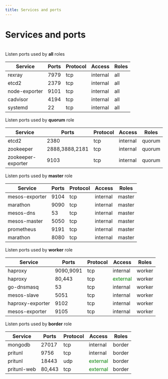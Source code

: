 ```yaml
---
title: Services and ports
---
```


# Services and ports

<br>

<div class="panel panel-default">
  <div class="panel-heading"><span class="glyphicon glyphicon-cog" aria-hidden="true"></span> Listen ports used by <b>all</b> roles</div>
  <table class="table">
   <thead><tr> <th>Service</th> <th>Ports</th> <th>Protocol</th> <th>Access</th> <th>Roles</th> </tr></thead>
   <tbody>
   <tr> <td>rexray</td> <td>7979</td> <td>tcp</td> <td>internal</td> <td>all</td> </tr>
   <tr> <td>etcd2</td> <td>2379</td> <td>tcp</td> <td>internal</td> <td>all</td> </tr>
   <tr> <td>node-exporter</td> <td>9101</td> <td>tcp</td> <td>internal</td> <td>all</td> </tr>
   <tr> <td>cadvisor</td> <td>4194</td> <td>tcp</td> <td>internal</td> <td>all</td> </tr>
   <tr> <td>systemd</td> <td>22</td> <td>tcp</td> <td>internal</td> <td>all</td> </tr>
   </tbody>
  </table>
</div>

<div class="panel panel-default">
  <div class="panel-heading"><span class="glyphicon glyphicon-cog" aria-hidden="true"></span> Listen ports used by <b>quorum</b> role</div>
  <table class="table">
   <thead><tr> <th>Service</th> <th>Ports</th> <th>Protocol</th> <th>Access</th> <th>Roles</th> </tr></thead>
   <tbody>
   <tr> <td>etcd2</td> <td>2380</td> <td>tcp</td> <td>internal</td> <td>quorum</td> </tr>
   <tr> <td>zookeeper</td> <td>2888,3888,2181</td> <td>tcp</td> <td>internal</td> <td>quorum</td> </tr>
   <tr> <td>zookeeper-exporter</td> <td>9103</td> <td>tcp</td> <td>internal</td> <td>quorum</td> </tr>
   </tbody>
  </table>
</div>

<div class="panel panel-default">
  <div class="panel-heading"><span class="glyphicon glyphicon-cog" aria-hidden="true"></span> Listen ports used by <b>master</b> role</div>
  <table class="table">
   <thead><tr> <th>Service</th> <th>Ports</th> <th>Protocol</th> <th>Access</th> <th>Roles</th> </tr></thead>
   <tbody>
   <tr> <td>mesos-exporter</td> <td>9104</td> <td>tcp</td> <td>internal</td> <td>master</td> </tr>
   <tr> <td>marathon</td> <td>9090</td> <td>tcp</td> <td>internal</td> <td>master</td> </tr>
   <tr> <td>mesos-dns</td> <td>53</td> <td>tcp</td> <td>internal</td> <td>master</td> </tr>
   <tr> <td>mesos-master</td> <td>5050</td> <td>tcp</td> <td>internal</td> <td>master</td> </tr>
   <tr> <td>prometheus</td> <td>9191</td> <td>tcp</td> <td>internal</td> <td>master</td> </tr>
   <tr> <td>marathon</td> <td>8080</td> <td>tcp</td> <td>internal</td> <td>master</td> </tr>
   </tbody>
  </table>
</div>

<div class="panel panel-default">
  <div class="panel-heading"><span class="glyphicon glyphicon-cog" aria-hidden="true"></span> Listen ports used by <b>worker</b> role</div>
  <table class="table">
   <thead><tr> <th>Service</th> <th>Ports</th> <th>Protocol</th> <th>Access</th> <th>Roles</th> </tr></thead>
   <tbody>
   <tr> <td>haproxy</td> <td>9090,9091</td> <td>tcp</td> <td>internal</td> <td>worker</td> </tr>
   <tr> <td>haproxy</td> <td>80,443</td> <td>tcp</td> <td><font color="green">external</font></td> <td>worker</td> </tr>
   <tr> <td>go-dnsmasq</td> <td>53</td> <td>tcp</td> <td>internal</td> <td>worker</td> </tr>
   <tr> <td>mesos-slave</td> <td>5051</td> <td>tcp</td> <td>internal</td> <td>worker</td> </tr>
   <tr> <td>haproxy-exporter</td> <td>9102</td> <td>tcp</td> <td>internal</td> <td>worker</td> </tr>
   <tr> <td>mesos-exporter</td> <td>9105</td> <td>tcp</td> <td>internal</td> <td>worker</td> </tr>
   </tbody>
  </table>
</div>

<div class="panel panel-default">
  <div class="panel-heading"><span class="glyphicon glyphicon-cog" aria-hidden="true"></span> Listen ports used by <b>border</b> role</div>
  <table class="table">
   <thead><tr> <th>Service</th> <th>Ports</th> <th>Protocol</th> <th>Access</th> <th>Roles</th> </tr></thead>
   <tbody>
   <tr> <td>mongodb</td> <td>27017</td> <td>tcp</td> <td>internal</td> <td>border</td> </tr>
   <tr> <td>pritunl</td> <td>9756</td> <td>tcp</td> <td>internal</td> <td>border</td> </tr>
   <tr> <td>pritunl</td> <td>18443</td> <td>udp</td> <td><font color="green">external</font></td> <td>border</td> </tr>
   <tr> <td>pritunl-web</td> <td>80,443</td> <td>tcp</td> <td><font color="green">external</font></td> <td>border</td> </tr>
   </tbody>
  </table>
</div>
